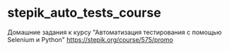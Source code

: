 # stepik_auto_tests_course
Домашние задания к курсу "Автоматизация тестирования с помощью Selenium и Python"
https://stepik.org/course/575/promo